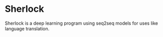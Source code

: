 # Sherlock
Sherlock is a deep learning program using seq2seq models for uses like language translation.
